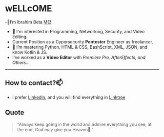 # wELLcOME
-👋I’m Ibrahim Beta [ME!](https://github.com/itsbeta5)
- 👀 I'm interested in Programming, Networking, Security, and Video Editing.
- Current Position as a Cypersecurity **Pentester** Engineer as freelancer.
- 🌱 I’m mastering Python, HTML & CSS, BashScript, XML, JSON, and know Kotlin & JS. 
- I've worked as a **Video Editor** with *Premiere Pro, AfterEffects, and Others*...
---
## How to contact?📫
- I prefer [LinkedIn](https://www.linkedin.com/in/ibeta5/), and you will find everything in [Linktree](https://linktr.ee/i_beta5)
## Quote
  > "Always keep going in the world and admire everything you see, at the end, God may give you Heaven🌱."
